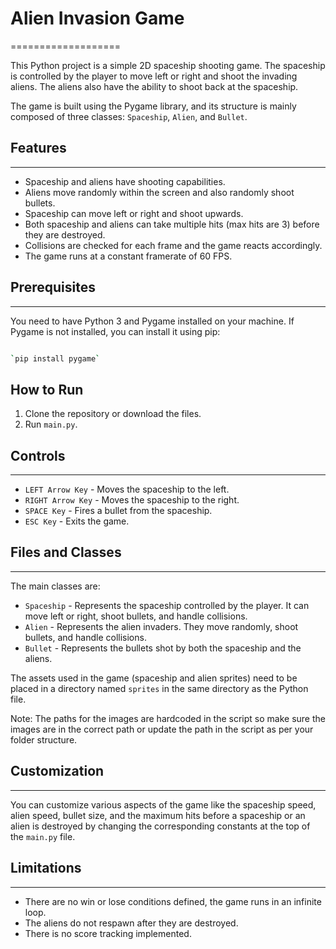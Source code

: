 # Alien Invasion Game
===================

This Python project is a simple 2D spaceship shooting game. The spaceship is controlled by the player to move left or right and shoot the invading aliens. The aliens also have the ability to shoot back at the spaceship.

The game is built using the Pygame library, and its structure is mainly composed of three classes: `Spaceship`, `Alien`, and `Bullet`.

## Features
--------

-   Spaceship and aliens have shooting capabilities.
-   Aliens move randomly within the screen and also randomly shoot bullets.
-   Spaceship can move left or right and shoot upwards.
-   Both spaceship and aliens can take multiple hits (max hits are 3) before they are destroyed.
-   Collisions are checked for each frame and the game reacts accordingly.
-   The game runs at a constant framerate of 60 FPS.

## Prerequisites
-------------

You need to have Python 3 and Pygame installed on your machine. If Pygame is not installed, you can install it using pip:

```bash

`pip install pygame`
```

How to Run
----------

1.  Clone the repository or download the files.
2.  Run `main.py`.

## Controls
--------

-   `LEFT Arrow Key` - Moves the spaceship to the left.
-   `RIGHT Arrow Key` - Moves the spaceship to the right.
-   `SPACE Key` - Fires a bullet from the spaceship.
-   `ESC Key` - Exits the game.

## Files and Classes
-----------------

The main classes are:

-   `Spaceship` - Represents the spaceship controlled by the player. It can move left or right, shoot bullets, and handle collisions.
-   `Alien` - Represents the alien invaders. They move randomly, shoot bullets, and handle collisions.
-   `Bullet` - Represents the bullets shot by both the spaceship and the aliens.

The assets used in the game (spaceship and alien sprites) need to be placed in a directory named `sprites` in the same directory as the Python file.

Note: The paths for the images are hardcoded in the script so make sure the images are in the correct path or update the path in the script as per your folder structure.

## Customization
-------------

You can customize various aspects of the game like the spaceship speed, alien speed, bullet size, and the maximum hits before a spaceship or an alien is destroyed by changing the corresponding constants at the top of the `main.py` file.

## Limitations
-----------

-   There are no win or lose conditions defined, the game runs in an infinite loop.
-   The aliens do not respawn after they are destroyed.
-   There is no score tracking implemented.

